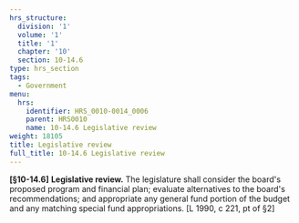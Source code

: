 ```yaml
---
hrs_structure:
  division: '1'
  volume: '1'
  title: '1'
  chapter: '10'
  section: 10-14.6
type: hrs_section
tags:
  - Government
menu:
  hrs:
    identifier: HRS_0010-0014_0006
    parent: HRS0010
    name: 10-14.6 Legislative review
weight: 18105
title: Legislative review
full_title: 10-14.6 Legislative review
---
```

**[§10-14.6]** **Legislative review.** The legislature shall consider the board's proposed program and financial plan; evaluate alternatives to the board's recommendations; and appropriate any general fund portion of the budget and any matching special fund appropriations. [L 1990, c 221, pt of §2]